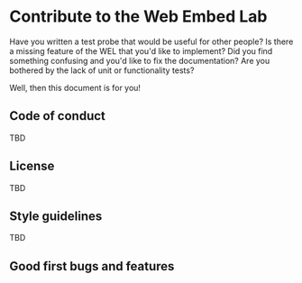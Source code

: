 # Contribute to the Web Embed Lab

Have you written a test probe that would be useful for other people? Is there a missing feature of the WEL that you'd like to implement? Did you find something confusing and you'd like to fix the documentation? Are you bothered by the lack of unit or functionality tests?

Well, then this document is for you!

## Code of conduct

TBD

## License

TBD

## Style guidelines

TBD

## Good first bugs and features


